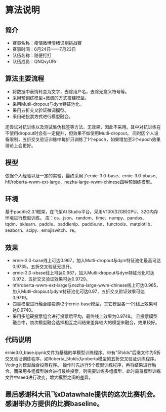 # 算法说明
## 简介
- 赛事名称：疫情微博情绪识别挑战赛
- 赛事时间：6月24日——7月23日
- 队伍名称：随便打打
- 队伍成员：QNQvyURr

## 算法主要流程
- 将数据中表情转变为文字，去除用户名，去除无意义符号等。
- 采用预训练模型+微调的方式搭建模型。
- 采用Mutli-dropout与dym特征池化。
- 采用五折交叉验证微调模型。
- 采用硬投票方式进行模型融合。

还尝试对抗训练以及测试集伪标签等方法，无效果，因此不采用。其中对抗训练在不使用dropout时会有一定提升，但效果不如使用Mutli-dropout。
同时因个人设备限制，五折交叉验证训练中每折只训练了1个epoch，如果增加至3个epoch效果理论上会更好。
## 模型
依据个人经验以及一定的实验，最终采用了ernie-3.0-base、ernie-3.0-xbase、hfl/roberta-wwm-ext-large、nezha-large-wwm-chinese四种预训练模型。

## 环境
基于paddle2.3.1框架，在飞桨AI Studio平台，采用V100(32GB)GPU、32G内存环境进行模型训练。
库：os、json、random、time、numpy、pandas、tqdm、sklearn、paddle、paddlenlp、paddle.nn、functools、matplotlib、seaborn、scipy、emojiswitch、re。
## 效果
- ernie-3.0-base线上可达0.967，加入Mutli-dropout与dym特征池化最高可达0.9735，五折交叉验证无提升。
- ernie-3.0-xbase线上可达0.967，加入Mutli-dropout与dym特征池化可达0.972，五折交叉验证效果可达0.9729。
- hfl/roberta-wwm-ext-large与nezha-large-wwm-chinese线上可达0.965，加入Mutli-dropout与dym特征池化可达0.97，五折交叉验证效果可达0.9719。
- 四类模型进行融合硬投票(2个ernie-base模型，其它模型各一个)线上效果可达0.9740。
- 采用多组硬投票组合进行投票后平均，最终线上效果为0.9748。
且投票模型融合中，初次模型融合选择相互之间结果差异较大的模型来融合，效果较好。
## 代码说明
ernie3.0_base.ipynb文件为基础的单模型训练程序。带有"5folds"后缀文件为5折交叉验证训练程序，如Roberta_5folds为roberta模型的五折交叉验证训练程序。Voting为模型融合投票程序。
操作时先运行5个模型训练程序，再将结果进行融合。而采用多组模型融合进行最终投票，则需要训练多组模型，此时需将模型训练文件中seed进行改变，增大模型之间的差异。

## 最后感谢科大讯飞xDatawhale提供的这次比赛机会。感谢举办方提供的比赛baseline。
